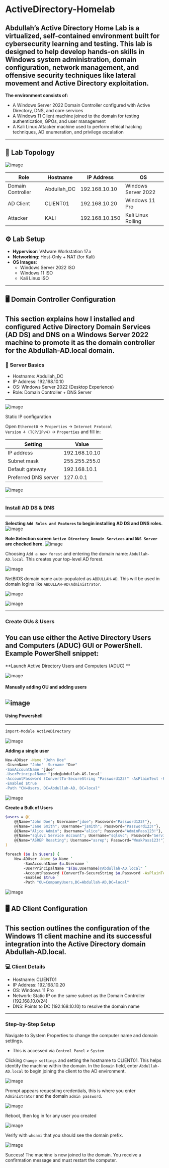 # ActiveDirectory-Homelab
Abdullah’s Active Directory Home Lab is a virtualized, self-contained environment built for cybersecurity learning and testing. This lab is designed to help develop hands-on skills in Windows system administration, domain configuration, network management, and offensive security techniques like lateral movement and Active Directory exploitation.
---

**The environment consists of:**
- A Windows Server 2022 Domain Controller configured with Active Directory, DNS, and core services
- A Windows 11 Client machine joined to the domain for testing authentication, GPOs, and user management
- A Kali Linux Attacker machine used to perform ethical hacking techniques, AD enumeration, and privilege escalation
---

## 🧱 Lab Topology

![image](https://github.com/user-attachments/assets/0735b215-b1f7-47cc-8f48-17276dfc6545)

| Role              | Hostname     | IP Address       | OS                     |
|-------------------|--------------|------------------|------------------------|
| Domain Controller | Abdullah_DC        | 192.168.10.10     | Windows Server 2022   |
| AD Client         | CLIENT01    | 192.168.10.20     | Windows 11 Pro        |
| Attacker          | KALI         | 192.168.10.150    | Kali Linux Rolling    |


## ⚙️ Lab Setup

- **Hypervisor**: VMware Workstation 17.x 
- **Networking**: Host-Only + NAT (for Kali)
- **OS Images**:
  - Windows Server 2022 ISO
  - Windows 11  ISO
  - Kali Linux  ISO
---
## 🖥️ Domain Controller Configuration
This section explains how I installed and configured Active Directory Domain Services (AD DS) and DNS on a Windows Server 2022 machine to promote it as the domain controller for the Abdullah-AD.local domain.
---
### 🔧 Server Basics
- Hostname: Abdullah_DC
- IP Address: 192.168.10.10
- OS: Windows Server 2022 (Desktop Experience)
- Role: Domain Controller + DNS Server
---
![image](https://github.com/user-attachments/assets/f4f59b00-bcbc-4d24-a27c-dd8d4a80c9f7)

Static IP configuration

Open `Ethernet0` → `Properties` → `Internet Protocol Version 4 (TCP/IPv4)` → `Properties` and fill in:

| Setting | Value |
|---------|-------|
| IP address | 192.168.10.10 |
|Subnet mask | 255.255.255.0 |
| Default gateway | 192.168.10.1 |
| Preferred DNS server | 127.0.0.1|

![image](https://github.com/user-attachments/assets/01db936d-8795-4ecc-87c3-ab697438e452)

----
### Install AD DS & DNS
----
**Selecting `Add Roles and Features` to begin installing AD DS and DNS roles.**
![image](https://github.com/user-attachments/assets/03bf1373-982d-4ff0-b1f8-409087e0b255)


**Role Selection screen `Active Directory Domain Services` and `DNS Server` are checked here.**
![image](https://github.com/user-attachments/assets/226568b9-fd3f-4487-b6c0-75a71628d79d)


Choosing `Add a new forest` and entering the domain name: `Abdullah-AD.local`. This creates your top-level AD forest.

![image](https://github.com/user-attachments/assets/935a9311-ff86-40ab-9db9-3ccd4dd0288e)


NetBIOS domain name auto-populated as `ABDULLAH-AD`. This will be used in domain logins like `ABDULLAH-AD\Administrator`.

![image](https://github.com/user-attachments/assets/586483f8-5f3a-4e08-88a8-39e46f7a4953)


![image](https://github.com/user-attachments/assets/f4496fc1-37c9-4568-b008-5ddb0ce2f55b)

----
### Create OUs & Users
You can use either the Active Directory Users and Computers (ADUC) GUI or PowerShell. Example PowerShell snippet:
----
**Launch Active Directory Users and Computers (ADUC) **

![image](https://github.com/user-attachments/assets/19c57002-a5f9-4808-b41d-1090bce14636)


#### Manually adding OU and adding users

![image](https://github.com/user-attachments/assets/777c7ab6-6f6a-4c58-8997-9f7511ac5dd1)
---
#### Using Powershell
---
```bash
import-Module ActiveDirectory
```

![image](https://github.com/user-attachments/assets/2e1edcc1-3182-4d93-92b0-e4fb7ad664e1)

**Adding a single user**
```bash
New-ADUser -Name "John Doe"
-GivenName "John' -Surname "Doe"
-SamAccountName "jdoe"
-UserPrincipalName "jode@abdullah-AS.local'
-AccountPassword (ConvertTo-SecureString "Password123!" -AsPlainText -Force)
-Enabled $true
-Path "CN=Users, DC=Abdullah-AD, DC=local"
```

![image](https://github.com/user-attachments/assets/7142d0a3-c04f-450f-80dd-60704f6a2c60)

**Create a Bulk of Users**

```bash
$users = @(
    @{Name="John Doe"; Username="jdoe"; Password="Password123!"},
    @{Name="Jane Smith"; Username="jsmith"; Password="Password123!"},
    @{Name="Alice Admin"; Username="alice"; Password="AdminPass123!"},
    @{Name="sqlsvc Service Account"; Username="sqlsvc"; Password="Service123!"},
    @{Name="ASREP Roasting"; Username="asrep"; Password="WeakPass123!"}
)

foreach ($u in $users) {
    New-ADUser -Name $u.Name `
        -SamAccountName $u.Username `
        -UserPrincipalName "$($u.Username)@Abdullah-AD.local" `
        -AccountPassword (ConvertTo-SecureString $u.Password -AsPlainText -Force) `
        -Enabled $true `
        -Path "OU=CompanyUsers,DC=Abdullah-AD,DC=local"
```

![image](https://github.com/user-attachments/assets/d9cd79c1-5665-41c1-afe6-268a7a35cd4c)

## 🖥️ AD Client Configuration
This section outlines the configuration of the Windows 11 client machine and its successful integration into the Active Directory domain Abdullah-AD.local.
---
### 💻 Client Details
- Hostname: CLIENT01
- IP Address: 192.168.10.20
- OS: Windows 11 Pro
- Network: Static IP on the same subnet as the Domain Controller (192.168.10.0/24)
- DNS: Points to DC (192.168.10.10) to resolve the domain name
----
### Step-by-Step Setup 

Navigate to System Properties to change the computer name and domain settings. 
- This is accessed via `Control Panel` > `System`

Clicking `Change settings` and setting the hostname to CLIENT01. This helps identify the machine within the domain.
In the `Domain` field, enter `Abdullah-AD.local` to begin joining the client to the AD environment.

![image](https://github.com/user-attachments/assets/b1bc41e7-0e17-40ca-8e76-9d1d131df6a1)

Prompt appears requesting credentials, this is where you enter `Administrator` and the domain `admin password`.

![image](https://github.com/user-attachments/assets/65c60a44-06c4-4632-9eb6-2801e8d4e90a)


Reboot, then log in for any user you created

![image](https://github.com/user-attachments/assets/6f31ae84-edf9-4125-9de5-61041c075405)

Verify with `whoami` that you should see the domain prefix.

![image](https://github.com/user-attachments/assets/7b147535-c608-4cf3-9b89-547153c236e8)

Success! The machine is now joined to the domain. You receive a confirmation message and must restart the computer.

